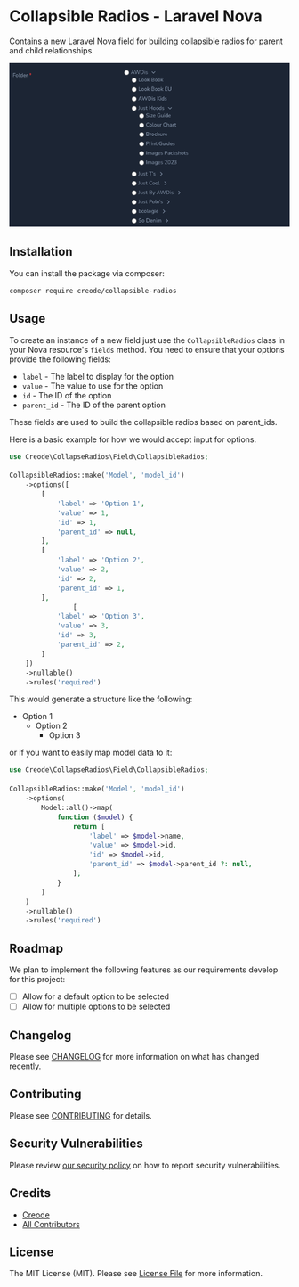 # Collapsible Radios - Laravel Nova

Contains a new Laravel Nova field for building collapsible radios for parent and child relationships.

![Field in use](https://github.com/creode-modules/nova-collapsible-radios/blob/1.x/docs/images/folder-example.png?raw=true, 'Image of hierarchy showing the field in use.')

## Installation

You can install the package via composer:

```bash
composer require creode/collapsible-radios
```

## Usage
To create an instance of a new field just use the `CollapsibleRadios` class in your Nova resource's `fields` method. You need to ensure that your options provide the following fields:

 - `label` - The label to display for the option
 - `value` - The value to use for the option
 - `id` - The ID of the option
 - `parent_id` - The ID of the parent option

These fields are used to build the collapsible radios based on parent_ids.

Here is a basic example for how we would accept input for options.
```php
use Creode\CollapseRadios\Field\CollapsibleRadios;

CollapsibleRadios::make('Model', 'model_id')
    ->options([
        [
            'label' => 'Option 1',
            'value' => 1,
            'id' => 1,
            'parent_id' => null,
        ],
        [
            'label' => 'Option 2',
            'value' => 2,
            'id' => 2,
            'parent_id' => 1,
        ],
                [
            'label' => 'Option 3',
            'value' => 3,
            'id' => 3,
            'parent_id' => 2,
        ]
    ])
    ->nullable()
    ->rules('required')
```

This would generate a structure like the following:

- Option 1
    - Option 2
        - Option 3

or if you want to easily map model data to it:
```php
use Creode\CollapseRadios\Field\CollapsibleRadios;

CollapsibleRadios::make('Model', 'model_id')
    ->options(
        Model::all()->map(
            function ($model) {
                return [
                    'label' => $model->name,
                    'value' => $model->id,
                    'id' => $model->id,
                    'parent_id' => $model->parent_id ?: null,
                ];
            }
        )
    )
    ->nullable()
    ->rules('required')
```

## Roadmap

We plan to implement the following features as our requirements develop for this project:

 - [ ] Allow for a default option to be selected
 - [ ] Allow for multiple options to be selected

## Changelog

Please see [CHANGELOG](CHANGELOG.md) for more information on what has changed recently.

## Contributing

Please see [CONTRIBUTING](CONTRIBUTING.md) for details.

## Security Vulnerabilities

Please review [our security policy](../../security/policy) on how to report security vulnerabilities.

## Credits

- [Creode](https://github.com/creode)
- [All Contributors](../../contributors)

## License

The MIT License (MIT). Please see [License File](LICENSE.md) for more information.
